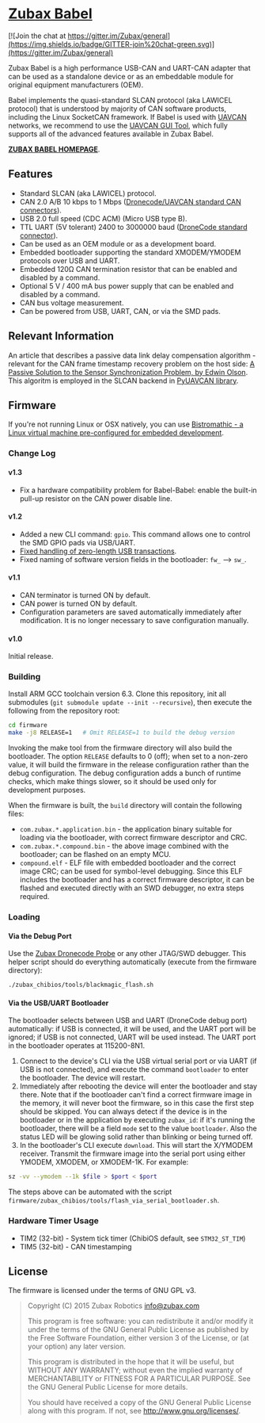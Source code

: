 # [Zubax Babel](https://zubax.com/products/babel)

[![Join the chat at https://gitter.im/Zubax/general](https://img.shields.io/badge/GITTER-join%20chat-green.svg)](https://gitter.im/Zubax/general)

Zubax Babel is a high performance USB-CAN and UART-CAN adapter that can be used as a
standalone device or as an embeddable module for original equipment manufacturers (OEM).

Babel implements the quasi-standard SLCAN protocol (aka LAWICEL protocol) that is understood by
majority of CAN software products, including the Linux SocketCAN framework.
If Babel is used with [UAVCAN](http://uavcan.org) networks,
we recommend to use the [UAVCAN GUI Tool](http://uavcan.org/GUI_Tool),
which fully supports all of the advanced features available in Zubax Babel.

[**ZUBAX BABEL HOMEPAGE**](https://zubax.com/products/babel).

## Features

* Standard SLCAN (aka LAWICEL) protocol.
* CAN 2.0 A/B 10 kbps to 1 Mbps
([Dronecode/UAVCAN standard CAN connectors](http://uavcan.org/Specification/8._Hardware_design_recommendations)).
* USB 2.0 full speed (CDC ACM) (Micro USB type B).
* TTL UART (5V tolerant) 2400 to 3000000 baud
([DroneCode standard connector](https://wiki.dronecode.org/workgroup/connectors/start#dcd-mini)).
* Can be used as an OEM module or as a development board.
* Embedded bootloader supporting the standard XMODEM/YMODEM protocols over USB and UART.
* Embedded 120&#8486; CAN termination resistor that can be enabled and disabled by a command.
* Optional 5 V / 400 mA bus power supply that can be enabled and disabled by a command.
* CAN bus voltage measurement.
* Can be powered from USB, UART, CAN, or via the SMD pads.

## Relevant Information

An article that describes a passive data link delay compensation algorithm -
relevant for the CAN frame timestamp recovery problem on the host side:
[A Passive Solution to the Sensor Synchronization Problem, by Edwin Olson](https://april.eecs.umich.edu/pdfs/olson2010.pdf).
This algoritm is employed in the SLCAN backend in [PyUAVCAN library](http://uavcan.org/Implementations/Pyuavcan).

## Firmware

If you're not running Linux or OSX natively, you can use
[Bistromathic - a Linux virtual machine pre-configured for embedded development](https://kb.zubax.com/x/KIEh).

### Change Log

#### v1.3

* Fix a hardware compatibility problem for Babel-Babel:
  enable the built-in pull-up resistor on the CAN power disable line.

#### v1.2

* Added a new CLI command: `gpio`. This command allows one to control the SMD GPIO pads via USB/UART.
* [Fixed handling of zero-length USB transactions](http://www.chibios.com/forum/viewtopic.php?f=25&t=4568&p=32429).
* Fixed naming of software version fields in the bootloader: `fw_` --> `sw_`.

#### v1.1

* CAN terminator is turned ON by default.
* CAN power is turned ON by default.
* Configuration parameters are saved automatically immediately after modification.
It is no longer necessary to save configuration manually.

#### v1.0

Initial release.

### Building

Install ARM GCC toolchain version 6.3.
Clone this repository, init all submodules (`git submodule update --init --recursive`),
then execute the following from the repository root:

```bash
cd firmware
make -j8 RELEASE=1   # Omit RELEASE=1 to build the debug version
```

Invoking the make tool from the firmware directory will also build the bootloader.
The option `RELEASE` defaults to 0 (off); when set to a non-zero value,
it will build the firmware in the release configuration rather than the debug configuration.
The debug configuration adds a bunch of runtime checks, which make things slower,
so it should be used only for development purposes.

When the firmware is built, the `build` directory will contain the following files:

* `com.zubax.*.application.bin` - the application binary suitable for loading via the bootloader,
with correct firmware descriptor and CRC.
* `com.zubax.*.compound.bin` - the above image combined with the bootloader; can be flashed on an empty MCU.
* `compound.elf` - ELF file with embedded bootloader and the correct image CRC; can be used for symbol-level debugging.
Since this ELF includes the bootloader and has a correct firmware descriptor,
it can be flashed and executed directly with an SWD debugger, no extra steps required.

### Loading

#### Via the Debug Port

Use the [Zubax Dronecode Probe](https://kb.zubax.com/x/iIAh) or any other JTAG/SWD debugger.
This helper script should do everything automatically (execute from the firmware directory):

```bash
./zubax_chibios/tools/blackmagic_flash.sh
```

#### Via the USB/UART Bootloader

The bootloader selects between USB and UART (DroneCode debug port) automatically:
if USB is connected, it will be used, and the UART port will be ignored;
if USB is not connected, UART will be used instead.
The UART port in the bootloader operates at 115200-8N1.

1. Connect to the device's CLI via the USB virtual serial port or via UART (if USB is not connected),
and execute the command `bootloader` to enter the bootloader. The device will restart.
2. Immediately after rebooting the device will enter the bootloader and stay there.
Note that if the bootloader can't find a correct firmware image in the memory,
it will never boot the firmware, so in this case the first step should be skipped.
You can always detect if the device is in the bootloader or in the application by executing `zubax_id`:
if it's running the bootloader, there will be a field `mode` set to the value `bootloader`.
Also the status LED will be glowing solid rather than blinking or being turned off.
3. In the bootloader's CLI execute `download`. This will start the X/YMODEM receiver.
Transmit the firmware image into the serial port using either YMODEM, XMODEM, or XMODEM-1K.
For example:

```bash
sz -vv --ymodem --1k $file > $port < $port
```

The steps above can be automated with the script `firmware/zubax_chibios/tools/flash_via_serial_bootloader.sh`.

### Hardware Timer Usage

* TIM2 (32-bit) - System tick timer (ChibiOS default, see `STM32_ST_TIM`)
* TIM5 (32-bit) - CAN timestamping

## License

The firmware is licensed under the terms of GNU GPL v3.

> Copyright (C) 2015 Zubax Robotics info@zubax.com
>
> This program is free software: you can redistribute it and/or modify it under the terms of the
> GNU General Public License as published by the Free Software Foundation, either version 3 of the License,
> or (at your option) any later version.
>
> This program is distributed in the hope that it will be useful, but WITHOUT ANY WARRANTY;
> without even the implied warranty of MERCHANTABILITY or FITNESS FOR A PARTICULAR PURPOSE.
> See the GNU General Public License for more details.
>
> You should have received a copy of the GNU General Public License along with this program.
> If not, see http://www.gnu.org/licenses/.
